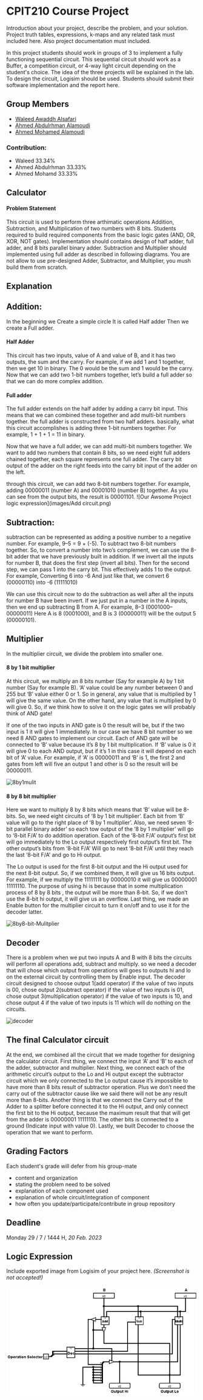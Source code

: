 # CPIT210 Course Project
Introduction about your project, describe the problem, and your solution. Project truth tables, expressions, k-maps and any related task must included here. Also project documentation must included.

In this project students should work in groups of 3 to implement a fully functioning sequential circuit. This sequential circuit should work as a Buffer, a competition circuit, or 4-way light circuit depending on the student's choice. The idea of the three projects will be explained in the lab. To design the circuit, Logisim should be used. Students should submit their software implementation and the report here. 

## Group Members
[comment]: <> (each group memeber should write his first, middle and last name with link to his GitHub account)
- [Waleed Awaddh Alsafari](https://github.com/WaleedAlsafari)
- [Ahmed Abdulrhman Alamoudi](https://github.com/AhmedAbdulrahmanAlamoudi)
- [Ahmed Mohamed Alamoudi](https://github.com/Ahmedyz123)


[comment]: <> (Students should include the contribution percentage of each group member.)
[comment]: <> (Example:)
### Contribution:
- Waleed 33.34%
- Ahmed Abdulrhman 33.33%
- Ahmed Mohamd 33.33%



## Calculator
#### Problem Statement
This circuit is used to perform three arthimatic operations Addition, Subtraction, and Multiplication of two numbers with 8 bits. Students required to build required components from the basic logic gates (AND, OR, XOR, NOT gates). Implementation should contains design of half adder, full adder, and 8 bits parallel binary adder. Subtraction and Multiplier should implemented using full adder as described in following diagrams. You are not allow to use pre-designed Adder, Subtractor, and Multiplier, you mush build them from scratch.

## Explanation

## Addition:  
 In the beginning we Create a simple circle It is called Half adder Then we create a Full adder.

#### Half Adder
This circuit has two inputs, value of A and value of B, and it has two outputs, the sum and the carry. For example, if we add 1 and 1 together, then we get 10 in binary. The 0 would be the sum and 1 would be the carry. Now that we can add two 1-bit numbers together, let’s build a full adder so that we can do more complex addition.

#### Full adder 
The full adder extends on the half adder by adding a carry bit input. This means that we can combined these together and add multi-bit numbers together. the full adder is constructed from two half adders.
basically, what this circuit accomplishes is adding three 1-bit numbers together. For example, 1 + 1 + 1 = 11 in binary.


Now that we have a full adder, we can add multi-bit numbers together. We want to add two numbers that contain 8 bits, so we need eight full adders chained together, each square represents one full adder. The carry bit output of the adder on the right feeds into the carry bit input of the adder on the left.

through this circuit, we can add two 8-bit numbers together. For example, adding 00000011 (number A) and 00001010 (number B) together.  As you can see from the output bits, the result is 00001101.
![Our Awsome Project logic expression](images/Add circuit.png)

## Subtraction:
 subtraction can be represented as adding a positive number to a negative number. For example, 9–5 = 9 + (-5). 
To subtract two 8-bit numbers together. So, to convert a number into two’s complement, we can use the 8-bit adder that we have previously built in addition. If we invert all the inputs for number B, that does the first step (invert all bits). Then for the second step, we can pass 1 into the carry bit. This effectively adds 1 to the output.
For example, Converting 6 into -6
And just like that, we convert 6 (00000110) into -6 (11111010)

We can use this circuit now to do the subtraction as well after all the inputs for number B have been invert.
If we just put in a number in the A inputs, then we end up subtracting B from A. 
For example, 8–3 (0001000–00000011)
Here A is 8 (0001000), and B is 3 (00000011) will be the output 5 (00000101).

## Multiplier
In the multiplier circuit, we divide the problem into smaller one.

#### 8 by 1 bit multiplier
At this circuit, we multiply an 8 bits number (Say for example A) by 1 bit number (Say for example B). ‘A’ value could be any number between 0 and 255 but ‘B’ value either 0 or 1. So in general, any value that is multiplied by 1 will give the same value. On the other hand, any value that is multiplied by 0 will give 0. So, if we think how to solve it on the logic gates we will probably think of AND gate! 

If one of the two inputs in AND gate is 0 the result will be, but if the two input is 1 it will give 1 immediately. In our case we have 8 bit number so we need 8 AND gates to implement our circuit. Each of AND gate will be connected to ‘B’ value because it’s 8 by 1 bit multiplication. If ‘B’ value is 0 it will give 0 to each AND output, but if it’s 1 in this case it will depend on each bit of ‘A’ value. For example, if ‘A’ is 00000011 and ‘B’ is 1, the first 2 and gates from left will five an output 1 and other is 0 so the result will be 00000011.

![8by1mulit](https://user-images.githubusercontent.com/105042752/219877996-12014900-e5d6-44c7-b90c-47c362505f69.png)



#### 8 by 8 bit multiplier 
Here we want to multiply 8 by 8 bits which means that ‘B’ value will be 8-bits. So, we need eight circuits of ‘8 by 1 bit multiplier’.  Each bit from ‘B’ value will go to the right place of ‘8 by 1 multiplier’. Also, we need seven ‘8-bit parallel binary adder’ so each tow output of the ‘8 by 1 multiplier’ will go to ‘8-bit F/A’ to do addition operation. Each of the ‘8-bit F/A’ output’s first bit will go immediately to the Lo output respectively first output’s first bit. The other output’s bits from ‘8-bit F/A’ Will go to next ‘8-bit F/A’ until they reach the last ‘8-bit F/A’ and go to Hi output. 

The Lo output is used for the first 8-bit output and the Hi output used for the next 8-bit output. So, if we combined them, it will give us 16 bits output. For example, if we multiply the  11111111 by 00000010 it will give us 00000001 11111110. The purpose of using hi is because that in some multiplication process of 8 by 8 bits , the output will be more than 8-bit. So, if we don’t use the 8-bit hi output, it will give us an overflow. Last thing, we made an Enable button for the multiplier circuit to turn it on/off and to use it for the decoder latter. 

![8by8-bit-Mulitplier](https://user-images.githubusercontent.com/105042752/219878009-2c55ec43-0a44-4da1-a40d-aa4396f15527.png)


## Decoder
 There is a problem when we put two inputs A and B with 8 bits the circuits will perform all operations add, subtract and multiply. so we need a decoder that will chose which output from operations will goes to outputs hi and lo on the external circuit by controlling them by Enable input. The decoder circuit designed to choose output 1(add operator) if the value of two inputs is 00, chose output 2(subtract operator) if the value of two inputs is 01, chose output 3(multiplication operator) if the value of two inputs is 10, and chose output 4 if the value of two inputs is 11 which will do nothing on the circuits.

![decoder](https://user-images.githubusercontent.com/123273656/219878152-f88cc1bb-af45-48ef-9e10-4975f3682f53.png)


## The final Calculator circuit
At the end, we combined all the circuit that we made together for designing the calculator circuit. First thing, we connect the input ‘A’ and ‘B’ to each of the adder, subtractor and multiplier. Next thing, we connect each of the arithmetic circuit’s output to the Lo and Hi output except the subtractor circuit which we only connected to the Lo output cause it’s impossible to have more than 8 bits result of subtractor operation. Plus we don’t need the carry out of the subtractor cause like we said there will not be any result more than 8-bits. 
Another thing is that we connect the Carry out of the Adder to a splitter before connected it to the Hi output, and only connect the first bit to the Hi output, because the maximum result that that will get from the adder is 00000001 11111110. The other bits is connected to a ground (Indicate input  with value 0). Lastly, we built Decoder to choose the operation that we want to perform.



## Grading Factors
Each student's grade will defer from his group-mate 
- content and organization
- stating the problem need to be solved
- explanation of each component used
- explanation of whole circuit/integration of component
- how often you update/participate/contribute in group repository

## Deadline
Monday 29 / 7 / 1444 H, *20 Feb. 2023*

## Logic Expression
Include exported image from Logisim of your project here. *(Screenshot is not accepted!)*

![Our Awsome Project logic expression](images/Calculator.png)

